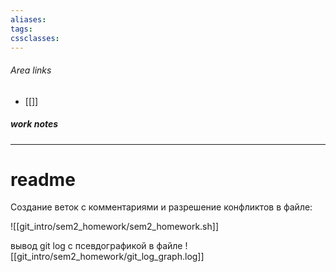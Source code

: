 ```yaml
---
aliases: 
tags: 
cssclasses:
---
```

###### Area links
- [[]]
##### work notes

_______________________________
# readme

Создание веток с комментариями и разрешение конфликтов в файле:

![[git_intro/sem2_homework/sem2_homework.sh]]

вывод git log c псевдографикой в файле 
![[git_intro/sem2_homework/git_log_graph.log]]
